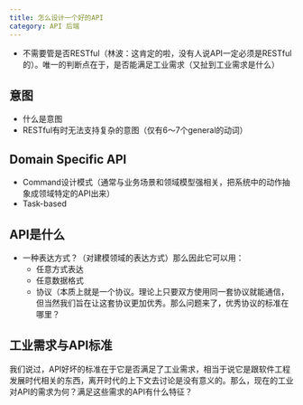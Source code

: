 ```yaml
---
title: 怎么设计一个好的API
category: API 后端
---
```


* 不需要管是否RESTful（林波：这肯定的啦，没有人说API一定必须是RESTful的）。唯一的判断点在于，是否能满足工业需求（又扯到工业需求是什么）

## 意图

* 什么是意图
* RESTful有时无法支持复杂的意图（仅有6～7个general的动词）

## Domain Specific API

* Command设计模式（通常与业务场景和领域模型强相关，把系统中的动作抽象成领域特定的API出来）
* Task-based

## API是什么

* 一种表达方式？（对建模领域的表达方式）那么因此它可以用：
    * 任意方式表达
    * 任意数据格式
    * 协议（本质上就是一个协议。理论上只要双方使用同一套协议就能通信，但当然我们旨在让这套协议更加优秀。那么问题来了，优秀协议的标准在哪里？

## 工业需求与API标准

我们说过，API好坏的标准在于它是否满足了工业需求，相当于说它是跟软件工程发展时代相关的东西，离开时代的上下文去讨论是没有意义的。那么，现在的工业对API的需求为何？满足这些需求的API有什么特征？
